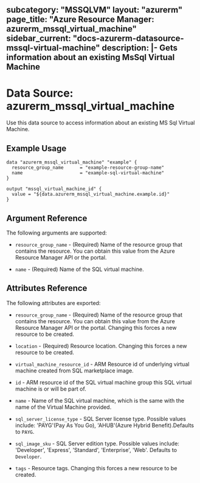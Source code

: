 subcategory: "MSSQLVM"
layout: "azurerm"
page_title: "Azure Resource Manager: azurerm_mssql_virtual_machine"
sidebar_current: "docs-azurerm-datasource-mssql-virtual-machine"
description: |-
  Gets information about an existing MsSql Virtual Machine
---

# Data Source: azurerm_mssql_virtual_machine

Use this data source to access information about an existing MS Sql Virtual Machine.


## Example Usage

```hcl
data "azurerm_mssql_virtual_machine" "example" {
  resource_group_name      = "example-resource-group-name"
  name                     = "example-sql-virtual-machine"
}

output "mssql_virtual_machine_id" {
  value = "${data.azurerm_mssql_virtual_machine.example.id}"
}
```


## Argument Reference

The following arguments are supported:

* `resource_group_name` - (Required) Name of the resource group that contains the resource. You can obtain this value from the Azure Resource Manager API or the portal.

* `name` - (Required) Name of the SQL virtual machine.


## Attributes Reference

The following attributes are exported:

* `resource_group_name` - (Required) Name of the resource group that contains the resource. You can obtain this value from the Azure Resource Manager API or the portal. Changing this forces a new resource to be created.

* `location` - (Required) Resource location. Changing this forces a new resource to be created.

* `virtual_machine_resource_id` - ARM Resource id of underlying virtual machine created from SQL marketplace image.

* `id` - ARM resource id of the SQL virtual machine group this SQL virtual machine is or will be part of.

* `name` - Name of the SQL virtual machine, which is the same with the name of the Virtual Machine provided.

* `sql_server_license_type` - SQL Server license type. Possible values include: 'PAYG'(Pay As You Go), 'AHUB'(Azure Hybrid Benefit).Defaults to `PAYG`.

* `sql_image_sku` - SQL Server edition type. Possible values include: 'Developer', 'Express', 'Standard', 'Enterprise', 'Web'. Defaults to `Developer`.

* `tags` - Resource tags. Changing this forces a new resource to be created.


